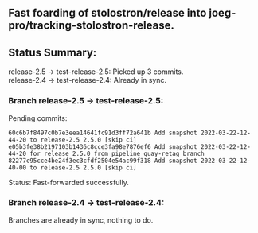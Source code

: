 ## Fast foarding of stolostron/release into joeg-pro/tracking-stolostron-release.

## Status Summary:

release-2.5 -> test-release-2.5: Picked up 3 commits.  
release-2.4 -> test-release-2.4: Already in sync.  

### Branch release-2.5 -> test-release-2.5:

Pending commits:

```
60c6b7f8497c0b7e3eea14641fc91d3ff72a641b Add snapshot 2022-03-22-12-44-20 to release-2.5 2.5.0 [skip ci]
e05b3fe38b2197103b1436c8cce3fa98e7876ef6 Add snapshot 2022-03-22-12-44-20 for release 2.5.0 from pipeline quay-retag branch
82277c95cce4be24f3ec3cfdf2504e54ac99f318 Add snapshot 2022-03-22-12-40-00 to release-2.5 2.5.0 [skip ci]
```

Status: Fast-forwarded successfully.

### Branch release-2.4 -> test-release-2.4:

Branches are already in sync, nothing to do.

